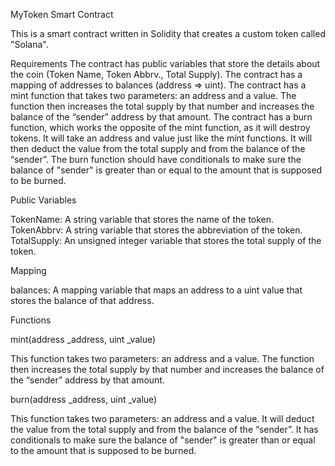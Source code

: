 MyToken Smart Contract


This is a smart contract written in Solidity that creates a custom token called "Solana".

Requirements
The contract has public variables that store the details about the coin (Token Name, Token Abbrv., Total Supply).
The contract has a mapping of addresses to balances (address => uint).
The contract has a mint function that takes two parameters: an address and a value. The function then increases the total supply by that number and increases the balance of the “sender” address by that amount.
The contract has a burn function, which works the opposite of the mint function, as it will destroy tokens. It will take an address and value just like the mint functions. It will then deduct the value from the total supply and from the balance of the “sender”.
The burn function should have conditionals to make sure the balance of "sender" is greater than or equal to the amount that is supposed to be burned.


Public Variables


TokenName: A string variable that stores the name of the token.
TokenAbbrv: A string variable that stores the abbreviation of the token.
TotalSupply: An unsigned integer variable that stores the total supply of the token.


Mapping


balances: A mapping variable that maps an address to a uint value that stores the balance of that address.


Functions


mint(address _address, uint _value)


This function takes two parameters: an address and a value. The function then increases the total supply by that number and increases the balance of the “sender” address by that amount.

burn(address _address, uint _value)


This function takes two parameters: an address and a value. It will deduct the value from the total supply and from the balance of the “sender”. It has conditionals to make sure the balance of "sender" is greater than or equal to the amount that is supposed to be burned.
